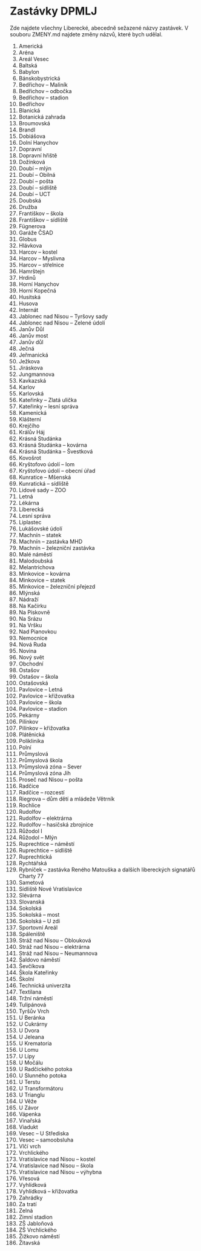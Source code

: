 # Zastávky DPMLJ
Zde najdete všechny Liberecké, abecedně sežazené názvy zastávek. V souboru ZMENY.md najdete změny názvů, které bych udělal. 
1. Americká
2. Aréna
3. Areál Vesec
4. Baltská
5. Babylon
6. Bánskobystrická
7. Bedřichov – Maliník
8. Bedřichov – odbočka
9. Bedřichov – stadion
10. Bedřichov
11. Blanická
12. Botanická zahrada
13. Broumovská
14. Brandl
15. Dobiášova
16. Dolní Hanychov
17. Dopravní
18. Dopravní hřiště
19. Dožínková
20. Doubí – mlýn
21. Doubí – Obilná
22. Doubí – pošta
23. Doubí – sídliště
24. Doubí – UCT
25. Doubská
26. Družba
27. Františkov – škola
28. Františkov – sídliště
29. Fügnerova
30. Garáže ČSAD
31. Globus
32. Hlávkova
33. Harcov – kostel
34. Harcov – Myslivna
35. Harcov – střelnice
36. Hamrštejn
37. Hrdinů
38. Horní Hanychov
39. Horní Kopečná
40. Husitská
41. Husova
42. Internát
43. Jablonec nad Nisou – Tyršovy sady
44. Jablonec nad Nisou – Zelené údolí
45. Janův Důl
46. Janův most
47. Janův důl
48. Ječná
49. Jeřmanická
50. Ježkova
51. Jiráskova
52. Jungmannova
53. Kavkazská
54. Karlov
55. Karlovská
56. Kateřinky – Zlatá ulička
57. Kateřinky – lesní správa
58. Kamenická
59. Klášterní
60. Krejčího
61. Králův Háj
62. Krásná Studánka
63. Krásná Studánka – kovárna
64. Krásná Studánka – Švestková
65. Kovošrot
66. Kryštofovo údolí – lom
67. Kryštofovo údolí – obecní úřad
68. Kunratice – Mšenská
69. Kunratická – sídliště
70. Lidové sady – ZOO
71. Letná
72. Lékárna
73. Liberecká
74. Lesní správa
75. Liplastec
76. Lukášovské údolí
77. Machnín – statek
78. Machnín – zastávka MHD
79. Machnín – železniční zastávka
80. Malé náměstí
81. Malodoubská
82. Melantrichova
83. Minkovice – kovárna
84. Minkovice – statek
85. Minkovice – železniční přejezd
86. Mlýnská
87. Nádraží
88. Na Kačírku
89. Na Pískovně
90. Na Srázu
91. Na Vršku
92. Nad Pianovkou
93. Nemocnice
94. Nová Ruda
95. Novina
96. Nový svět
97. Obchodní
98. Ostašov
99. Ostašov – škola
100. Ostašovská
101. Pavlovice – Letná
102. Pavlovice – křižovatka
103. Pavlovice – škola
104. Pavlovice – stadion
105. Pekárny
106. Pilínkov
107. Pilínkov – křižovatka
108. Plátěnická
109. Poliklinika
110. Polní
111. Průmyslová
112. Průmyslová škola
113. Průmyslová zóna – Sever
114. Průmyslová zóna Jih
115. Proseč nad Nisou – pošta
116. Radčice
117. Radčice – rozcestí
118. Riegrova – dům dětí a mládeže Větrník
119. Rochlice
120. Rudolfov
121. Rudolfov – elektrárna
122. Rudolfov – hasičská zbrojnice
123. Růžodol I
124. Růžodol – Mlýn
125. Ruprechtice – náměstí
126. Ruprechtice – sídliště
127. Ruprechtická
128. Rychtářská
129. Rybníček – zastávka Reného Matouška a dalších libereckých signatářů Charty 77
130. Sametová
131. Sídliště Nové Vratislavice
132. Slévárna
133. Slovanská
134. Sokolská
135. Sokolská – most
136. Sokolská – U zdi
137. Sportovní Areál
138. Spáleniště
139. Stráž nad Nisou – Oblouková
140. Stráž nad Nisou – elektrárna
141. Stráž nad Nisou – Neumannova
142. Šaldovo náměstí
143. Ševčíkova
144. Škola Kateřinky
145. Školní
146. Technická univerzita
147. Textilana
148. Tržní náměstí
149. Tulipánová
150. Tyršův Vrch
151. U Beránka
152. U Cukrárny
153. U Dvora
154. U Jeleana
155. U Krematoria
156. U Lomu
157. U Lípy
158. U Močálu
159. U Radčického potoka
160. U Slunného potoka
161. U Terstu
162. U Transformátoru
163. U Trianglu
164. U Věže
165. U Závor
166. Vápenka
167. Vinařská
168. Viadukt
169. Vesec – U Střediska
170. Vesec – samoobsluha
171. Vlčí vrch
172. Vrchlického
173. Vratislavice nad Nisou – kostel
174. Vratislavice nad Nisou – škola
175. Vratislavice nad Nisou – výhybna
176. Vřesová
177. Vyhlídková
178. Vyhlídková – křižovatka
179. Zahrádky
180. Za tratí
181. Zelná
182. Zimní stadion
183. ZŠ Jabloňová
184. ZŠ Vrchlického
185. Žižkovo náměstí
186. Žitavská
